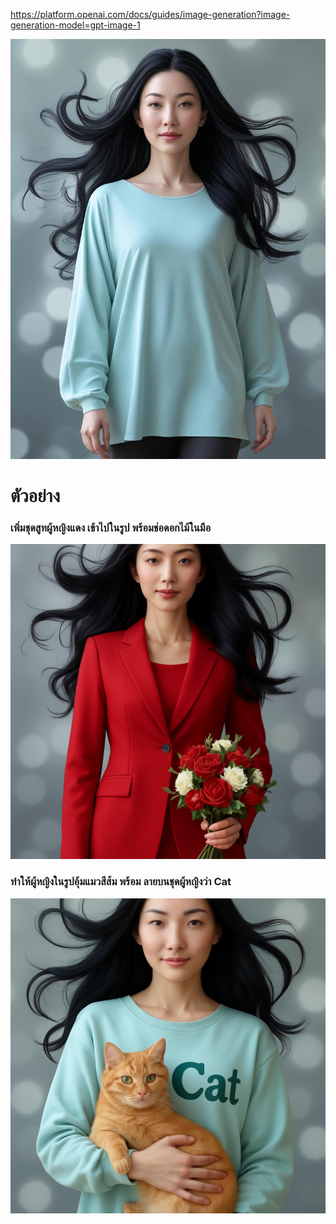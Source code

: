 https://platform.openai.com/docs/guides/image-generation?image-generation-model=gpt-image-1



![Alt text1](./img/01.jpg)


# ตัวอย่าง

### เพิ่มชุดสูทผู้หญิงแดง เข้าไปในรูป พร้อมช่อดอกไม้ในมือ


![Alt text1](./img/02.png)

### ทำให้ผู้หญิงในรูปอุ้มแมวสีส้ม พร้อม ลายบนชุดผู้หญิงว่า Cat

![Alt text1](./img/03.png)